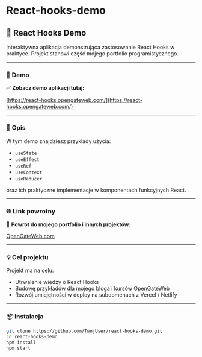 # React-hooks-demo

## 🧩 React Hooks Demo

Interaktywna aplikacja demonstrująca zastosowanie React Hooks w praktyce. Projekt stanowi część mojego portfolio programistycznego.

---

### 🚀 **Demo**

✅ **Zobacz demo aplikacji tutaj:**

[https://react-hooks.opengateweb.com/](https://react-hooks.opengateweb.com/)

---

### 📝 **Opis**

W tym demo znajdziesz przykłady użycia:
- `useState`
- `useEffect`
- `useRef`
- `useContext`
- `useReducer`

oraz ich praktyczne implementacje w komponentach funkcyjnych React.

---

### 🌐 **Link powrotny**

🔗 **Powrót do mojego portfolio i innych projektów:**

[OpenGateWeb.com](https://opengateweb.com.portfolio)

---

### 💡 **Cel projektu**

Projekt ma na celu:
- Utrwalenie wiedzy o React Hooks
- Budowę przykładów dla mojego bloga i kursów OpenGateWeb
- Rozwój umiejętności w deploy na subdomenach z Vercel / Netlify

---

### 📦 **Instalacja**

```bash
git clone https://github.com/TwojUser/react-hooks-demo.git
cd react-hooks-demo
npm install
npm start

